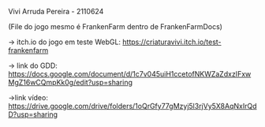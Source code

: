 Vivi Arruda Pereira - 2110624

(File do jogo mesmo é FrankenFarm dentro de FrankenFarmDocs)

-> itch.io do jogo em teste WebGL: https://criaturavivi.itch.io/test-frankenfarm

-> link do GDD: https://docs.google.com/document/d/1c7v045uiH1ccetofNKWZaZdxzIFxwMgZ16wCQmpKk0g/edit?usp=sharing

->link vídeo: https://drive.google.com/drive/folders/1oQrGfy77gMzyj5l3rjVy5X8AqNxIrQdD?usp=sharing

